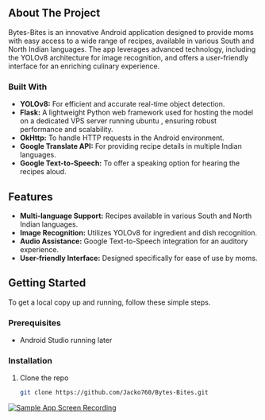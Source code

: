 ## About The Project
Bytes-Bites is an innovative Android application designed to provide moms with easy access to a wide range of recipes, available in various South and North Indian languages.
The app leverages advanced technology, including the YOLOv8 architecture for image recognition, and offers a user-friendly interface for an enriching culinary experience.


### Built With
- **YOLOv8:** For efficient and accurate real-time object detection.
- **Flask:** A lightweight Python web framework used for hosting the model on a dedicated VPS server running ubuntu , ensuring robust performance and scalability.
- **OkHttp:** To handle HTTP requests in the Android environment.
- **Google Translate API:** For providing recipe details in multiple Indian languages.
- **Google Text-to-Speech:** To offer a speaking option for hearing the recipes aloud.

## Features
- **Multi-language Support:** Recipes available in various South and North Indian languages.
- **Image Recognition:** Utilizes YOLOv8 for ingredient and dish recognition.
- **Audio Assistance:** Google Text-to-Speech integration for an auditory experience.
- **User-friendly Interface:** Designed specifically for ease of use by moms.

## Getting Started
To get a local copy up and running, follow these simple steps.

### Prerequisites
- Android Studio running later 


### Installation
1. Clone the repo
   ```sh
   git clone https://github.com/Jacko760/Bytes-Bites.git


[![Sample App Screen Recording](https://i.vimeocdn.com/video/1234567890_640x360.jpg)](https://vimeo.com/919641779)
